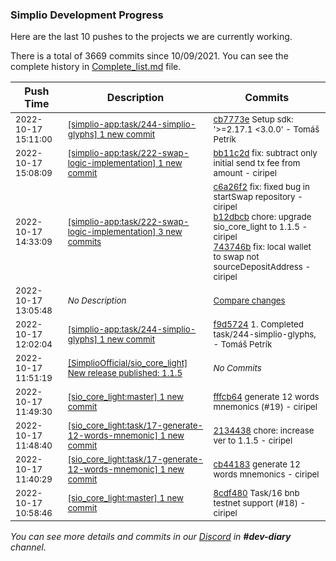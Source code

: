 
### Simplio Development Progress

Here are the last 10 pushes to the projects we are currently working.

There is a total of 3669 commits since 10/09/2021. You can see the complete history in
 [Complete_list.md](Complete_list.md) file.

| Push Time | Description | Commits |
| --- | --- | --- |
| <sub>2022-10-17 15:11:00</sub> | <sub>[[simplio-app:task/244\-simplio\-glyphs] 1 new commit](https://github.com/SimplioOfficial/simplio-app/commit/cb7773e18bb463ec45ecad8080c18215081c785c)</sub> | <sub>[cb7773e](https://github.com/SimplioOfficial/simplio-app/commit/cb7773e18bb463ec45ecad8080c18215081c785c) Setup  sdk: '>=2.17.1 <3.0.0' - Tomáš Petrík</sub> |
| <sub>2022-10-17 15:08:09</sub> | <sub>[[simplio-app:task/222\-swap\-logic\-implementation] 1 new commit](https://github.com/SimplioOfficial/simplio-app/commit/bb11c2d66cc102ad30d3bde798467a8e638e0da6)</sub> | <sub>[bb11c2d](https://github.com/SimplioOfficial/simplio-app/commit/bb11c2d66cc102ad30d3bde798467a8e638e0da6) fix: subtract only initial send tx fee from amount - ciripel</sub> |
| <sub>2022-10-17 14:33:09</sub> | <sub>[[simplio-app:task/222\-swap\-logic\-implementation] 3 new commits](https://github.com/SimplioOfficial/simplio-app/compare/6f5352631173...743746b6499b)</sub> | <sub>[c6a26f2](https://github.com/SimplioOfficial/simplio-app/commit/c6a26f2e6b91f2bfa9be73026f624dee90176b95) fix: fixed bug in startSwap repository - ciripel<br>[b12dbcb](https://github.com/SimplioOfficial/simplio-app/commit/b12dbcb758bb351db83b378e526120c9fbdc2367) chore: upgrade sio_core_light to 1.1.5 - ciripel<br>[743746b](https://github.com/SimplioOfficial/simplio-app/commit/743746b6499befde33656ff125110a3d96e5f9ba) fix: local wallet to swap not sourceDepositAddress - ciripel</sub> |
| <sub>2022-10-17 13:05:48</sub> | <sub>_No Description_</sub> | <sub>[Compare changes](https://github.com/SimplioOfficial/simplio-app/compare/2fad8dfcb686...761a55243cd5)</sub> |
| <sub>2022-10-17 12:02:04</sub> | <sub>[[simplio-app:task/244\-simplio\-glyphs] 1 new commit](https://github.com/SimplioOfficial/simplio-app/commit/f9d572438fd4d5f33fcea41aba43dc9a788b3598)</sub> | <sub>[f9d5724](https://github.com/SimplioOfficial/simplio-app/commit/f9d572438fd4d5f33fcea41aba43dc9a788b3598) 1. Completed task/244-simplio-glyphs, - Tomáš Petrík</sub> |
| <sub>2022-10-17 11:51:19</sub> | <sub>[[SimplioOfficial/sio_core_light] New release published: 1\.1\.5](https://github.com/SimplioOfficial/sio_core_light/releases/tag/1.1.5)</sub> | <sub>_No Commits_</sub> |
| <sub>2022-10-17 11:49:30</sub> | <sub>[[sio_core_light:master] 1 new commit](https://github.com/SimplioOfficial/sio_core_light/commit/fffcb64a11cda0d62d479580c7248ac15ca101c3)</sub> | <sub>[fffcb64](https://github.com/SimplioOfficial/sio_core_light/commit/fffcb64a11cda0d62d479580c7248ac15ca101c3) generate 12 words mnemonics (#19) - ciripel</sub> |
| <sub>2022-10-17 11:48:40</sub> | <sub>[[sio_core_light:task/17\-generate\-12\-words\-mnemonic] 1 new commit](https://github.com/SimplioOfficial/sio_core_light/commit/2134438322a07fc0c8368f62fe271136a4a43434)</sub> | <sub>[2134438](https://github.com/SimplioOfficial/sio_core_light/commit/2134438322a07fc0c8368f62fe271136a4a43434) chore: increase ver to 1.1.5 - ciripel</sub> |
| <sub>2022-10-17 11:40:29</sub> | <sub>[[sio_core_light:task/17\-generate\-12\-words\-mnemonic] 1 new commit](https://github.com/SimplioOfficial/sio_core_light/commit/cb441838714206f50058478da41c06975565547a)</sub> | <sub>[cb44183](https://github.com/SimplioOfficial/sio_core_light/commit/cb441838714206f50058478da41c06975565547a) generate 12 words mnemonics - ciripel</sub> |
| <sub>2022-10-17 10:58:46</sub> | <sub>[[sio_core_light:master] 1 new commit](https://github.com/SimplioOfficial/sio_core_light/commit/8cdf480473220c7ea1fd76bce9ea8ecc090cee17)</sub> | <sub>[8cdf480](https://github.com/SimplioOfficial/sio_core_light/commit/8cdf480473220c7ea1fd76bce9ea8ecc090cee17) Task/16 bnb testnet support (#18) - ciripel</sub> |

_You can see more details and commits in our [Discord](https://discord.gg/aKhjuwZmdP) in **#dev-diary** channel._

